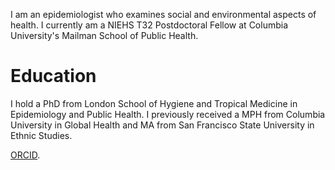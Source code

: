 
I am an epidemiologist who examines social and environmental aspects of health. I currently am a NIEHS T32 Postdoctoral Fellow at Columbia University's Mailman School of Public Health.

# Education
I hold a PhD from London School of Hygiene and Tropical Medicine in Epidemiology and Public Health. I previously received a MPH from Columbia University in Global Health and MA from San Francisco State University in Ethnic Studies.

[ORCID](https://orcid.org/0000-0002-0787-9068).
